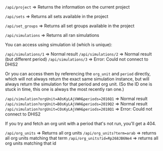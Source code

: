 `/api/project` => Returns the information on the current project

`/api/sets` => Returns all sets available in the project

`/api/set_groups` => Returns all set groups available in the project

`/api/simulations` => Returns all ran simulations

You can access using simulation id (which is unique):

`/api/simulations/1` => Normal result
`/api/simulations/2` => Normal result (but different period)
`/api/simulations/3` => Error: Could not connect to DHIS2

Or you can access them by referencing the `org_unit` and `period` directly, which will not always return the exact same simulation instance, but will always return the simulation for that period and org unit. (So the ID one is stuck in time, this one is always the most recently ran one.)

`/api/simulation?orgUnit=AOsKyLAjVWH&periods=2016Q1` => Normal result
`/api/simulation?orgUnit=BOsKyLAjVWH&periods=2019Q2` => Normal result
`/api/simulation?orgUnit=COsKyLAjVWH&periods=2018Q1` => Error: Could not connect to DHIS2

If you try and fetch an org unit with a period that's not run, you'll get a 404.

`/api/org_units` => Returns all org units
`/api/org_units?term=arab` => returns all org units matching that term
`/api/org_units?id=Rp268JB6Ne4` => returns all org units matching that id
